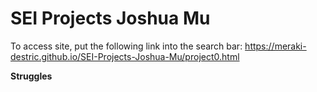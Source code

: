 # SEI Projects Joshua Mu

To access site, put the following link into the search bar:
https://meraki-destric.github.io/SEI-Projects-Joshua-Mu/project0.html

<b>Struggles</b>
